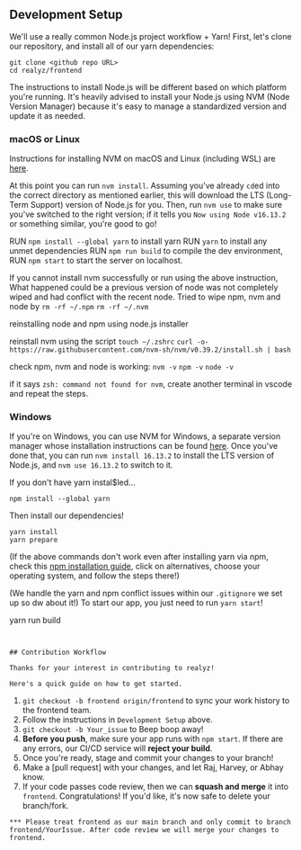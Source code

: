 ## Development Setup

We'll use a really common Node.js project workflow + Yarn!
First, let's clone our repository, and install all of our yarn dependencies:

```
git clone <github repo URL>
cd realyz/frontend
```

The instructions to install Node.js will be different based on which platform you're running. It's heavily advised to install your Node.js using NVM (Node Version Manager) because it's easy to manage a standardized version and update it as needed.

### macOS or Linux

Instructions for installing NVM on macOS and Linux (including WSL) are [here](https://github.com/nvm-sh/nvm#installing-and-updating).

At this point you can run `nvm install`. Assuming you've already `cd`ed into the correct directory as mentioned earlier, this will download the LTS (Long-Term Support) version of Node.js for you. Then, run `nvm use` to make sure you've switched to the right version; if it tells you `Now using Node v16.13.2` or something similar, you're good to go!

RUN `npm install --global yarn` to install yarn 
RUN `yarn` to install any unmet dependencies
RUN `npm run build` to compile the dev environment,
RUN `npm start` to start the server on localhost.

If you cannot install nvm successfully or run using the above instruction,
What happened could be a previous version of node was not completely wiped and had conflict with the recent node.
Tried to wipe npm, nvm and node by
`rm -rf ~/.npm`
`rm -rf ~/.nvm`

reinstalling node and npm using node.js installer

reinstall nvm using the script
`touch ~/.zshrc`
`curl -o- https://raw.githubusercontent.com/nvm-sh/nvm/v0.39.2/install.sh | bash`

check npm, nvm and node is working:
`nvm -v`
`npm -v`
`node -v`

if it says `zsh: command not found for nvm`, create another terminal in vscode and repeat the steps.

### Windows

If you're on Windows, you can use NVM for Windows, a separate version manager whose installation instructions can be found [here](https://github.com/coreybutler/nvm-windows#installation--upgrades). Once you've done that, you can run `nvm install 16.13.2` to install the LTS version of Node.js, and `nvm use 16.13.2` to switch to it.

If you don't have yarn instal$led...

```
npm install --global yarn
```

Then install our dependencies!

```
yarn install
yarn prepare
```

(If the above commands don't work even after installing yarn via npm, check this [npm installation guide](https://classic.yarnpkg.com/en/docs/install/#mac-stable), click on alternatives, choose your operating system, and follow the steps there!)

(We handle the yarn and npm conflict issues within our `.gitignore` we set up so dw about it!)
To start our app, you just need to run `yarn start`!

yarn run build

```


## Contribution Workflow

Thanks for your interest in contributing to realyz!

Here's a quick guide on how to get started.
```

1. `git checkout -b frontend origin/frontend` to sync your work history to the frontend team.
2. Follow the instructions in `Development Setup` above.
3. `git checkout -b Your_issue` to Beep boop away!
4. **Before you push**, make sure your app runs with `npm start`. If there are any errors, our CI/CD service will **reject your build**.
5. Once you're ready, stage and commit your changes to your branch!
6. Make a [pull request] with your changes, and let Raj, Harvey, or Abhay know.
7. If your code passes code review, then we can **squash and merge** it into `frontend`. Congratulations! If you'd like, it's now safe to delete your branch/fork.

```
*** Please treat frontend as our main branch and only commit to branch frontend/YourIssue. After code review we will merge your changes to frontend.
